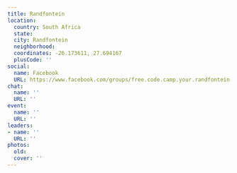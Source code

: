 ```yaml
---
title: Randfontein
location:
  country: South Africa
  state: 
  city: Randfontein
  neighborhood: 
  coordinates: -26.173611, 27.694167
  plusCode: ''
social:
  name: Facebook
  URL: https://www.facebook.com/groups/free.code.camp.your.randfontein
chat:
  name: ''
  URL: ''
event:
  name: ''
  URL: ''
leaders:
- name: ''
  URL: ''
photos:
  old: 
  cover: ''
---
```

